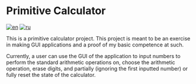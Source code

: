 # Primitive Calculator
[![en](https://img.shields.io/badge/lang-en-red)](https://github.com/lcgeneralprojects/primitive-calculator/blob/main/README.md)
[![ru](https://img.shields.io/badge/lang-ru-green)](https://github.com/lcgeneralprojects/primitive-calculator/blob/main/README.ru.md)

This is a primitive calculator project. This project is meant to be an exercise in making GUI applications and a proof of my basic competence at such.

Currently, a user can use the GUI of the application to input numbers to perform the standard arithmetic operations on, choose the arithmetic operation, erase digits, and partially (ignoring the first inputted number) or fully reset the state of the calculator.
